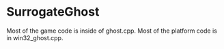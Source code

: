 # SurrogateGhost


Most of the game code is inside of ghost.cpp. Most of the platform code is in win32_ghost.cpp.

